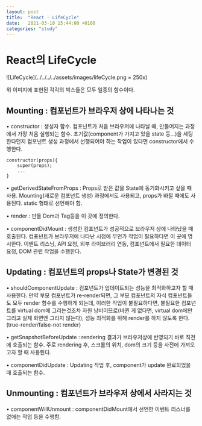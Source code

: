 ```yaml
---
layout: post
title:  "React - LifeCycle"
date:   2021-03-10 15:44:00 +0100
categories: "study"
---
```


# React의 LifeCycle

![LifeCycle](../../../../assets/images/lifeCycle.png = 250x)

위 이미지에 표현된 각각의 박스들은 모두 일종의 함수이다.


## Mounting : 컴포넌트가 브라우저 상에 나타나는 것
• constructor : 생성자 함수. 컴포넌트가 처음 브라우저에 나타날 때, 만들어지는 과정에서 가장 처음 실행되는 함수. 
초기값(component가 가지고 있을 state 등...)을 세팅한다던지 컴포넌트 생성 과정에서 선행되어야 하는 작업이 있다면 constructor에서 수행한다.
```
constructor(props){
    super(props);
    ...
}

```

• getDerivedStateFromProps : Props로 받은 값을 State에 동기화시키고 싶을 때 사용. 
Mounting(새로운 컴포넌트 생성) 과정에서도 사용되고, props가 바뀔 때에도 사용된다. static 형태로 선언해야 함.

• render : 만들 Dom과 Tag등을 이 곳에 정의한다.

• componentDidMount : 생성한 컴포넌트가 성공적으로 브라우저 상에 나타났을 때 호출된다.
컴포넌트가 브라우저에 나타난 시점에 무언가 작업이 필요하다면 이 곳에 명시한다. 이벤트 리스닝, API 요청, 외부 라이브러리 연동,
컴포넌트에서 필요한 데이터 요청, DOM 관련 작업을 수행한다.


## Updating : 컴포넌트의 props나 State가 변경된 것
• shouldComponentUpdate : 컴포넌트가 업데이트되는 성능을 최적화하고자 할 때 사용한다. 
만약 부모 컴포넌트가 re-render되면, 그 부모 컴포넌트의 자식 컴포넌트들도 
모두 render 함수를 수행하게 되는데, 이러한 작업이 불필요하다면, 불필요한 컴포넌트를 virtual dom에
그리는것조차 자원 낭비이므로(바뀐 게 없다면, virtual dom에만 그리고 실제 화면엔 그리지 않는다),
성능 최적화를 위해 render를 하지 않도록 한다. (true-render/false-not render)

• getSnapshotBeforeUpdate : rendering 결과가 브라우저상에 반영되기 바로 직전에 호출되는 함수.
주로 rendering 후, 스크롤의 위치, dom의 크기 등을 사전에 가져오고자 할 때 사용된다.

• componentDidUpdate : Updating 작업 후, component가 update 완료되었을 때 호출되는 함수.


## Unmounting : 컴포넌트가 브라우저 상에서 사라지는 것
• componentWillUnmount : componentDidMount에서 선언한 이벤트 리스너를 없애는 작업 등을 수행함.




